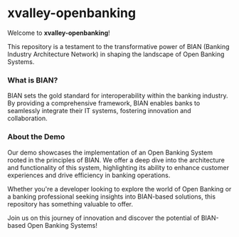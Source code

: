 # xvalley-openbanking

Welcome to **xvalley-openbanking**!

This repository is a testament to the transformative power of BIAN (Banking Industry Architecture Network) in shaping the landscape of Open Banking Systems.

### What is BIAN?

BIAN sets the gold standard for interoperability within the banking industry. By providing a comprehensive framework, BIAN enables banks to seamlessly integrate their IT systems, fostering innovation and collaboration.

### About the Demo

Our demo showcases the implementation of an Open Banking System rooted in the principles of BIAN. We offer a deep dive into the architecture and functionality of this system, highlighting its ability to enhance customer experiences and drive efficiency in banking operations.

Whether you're a developer looking to explore the world of Open Banking or a banking professional seeking insights into BIAN-based solutions, this repository has something valuable to offer.

Join us on this journey of innovation and discover the potential of BIAN-based Open Banking Systems!

